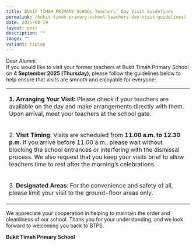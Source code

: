 ```yaml
---
title: BUKIT TIMAH PRIMARY SCHOOL Teachers’ Day Visit Guidelines
permalink: /bukit-timah-primary-school-teachers-day-visit-guidelines/
date: 2025-08-19
layout: post
description: ""
image: ""
variant: tiptap
---
```

<p>Dear Alumni
<br>If you would like to visit your former teachers at Bukit Timah Primary
School on <strong>4 September 2025 (Thursday)</strong>, please follow the
guidelines below to help ensure that visits are smooth and enjoyable for
everyone:
<br>
</p>
<table style="minWidth: 25px">
<colgroup>
<col>
</colgroup>
<tbody>
<tr>
<td rowspan="1" colspan="1">
<p><strong>1. Arranging Your Visit: </strong>Please check if your teachers
are available on the day and make arrangements directly with them. Upon
arrival, meet your teachers at the school gate.</p>
</td>
</tr>
<tr>
<td rowspan="1" colspan="1">
<p>2. <strong>Visit Timing</strong>: Visits are scheduled from <strong>11.00 a.m. to 12.30 p.m.</strong> If
you arrive before 11.00 a.m., please wait without blocking the school entrances
or interfering with the dismissal process. We also request that you keep
your visits brief to allow teachers time to rest after the morning’s celebrations.</p>
</td>
</tr>
<tr>
<td rowspan="1" colspan="1">
<p>3. <strong>Designated Areas</strong>: For the convenience and safety of
all, please limit your visit to the ground-floor areas only.</p>
</td>
</tr>
</tbody>
</table>
<p>We appreciate your cooperation in helping to maintain the order and cleanliness
of our school. Thank you for your understanding, and we look forward to
welcoming you back to BTPS.</p>
<p><strong>Bukit Timah Primary School</strong>
</p>